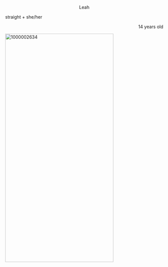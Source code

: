   <p align="center">Leah</p>
    <p align="left"> straight + she/her </p>
        <p align="right">14 years old</p>
<img width="345" height="728" alt="1000002634" src="https://github.com/user-attachments/assets/4c6cd900-6949-4d88-8ea4-933ccbf27fc5" />
